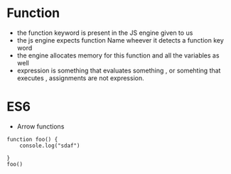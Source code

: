 # Function
- the function keyword is present in the JS engine given to us
- the js engine expects function Name wheever it detects a function key word 
- the engine allocates memory for this function and all the variables as well 
- expression is something that evaluates something , or somehting that executes , assignments are not expression.

# ES6 
- Arrow functions
```
function foo() {
    console.log("sdaf")

}
foo()
```
# 